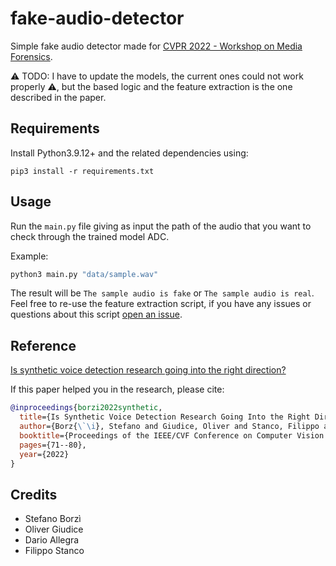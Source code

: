 # fake-audio-detector

Simple fake audio detector made for [CVPR 2022 - Workshop on Media Forensics](https://sites.google.com/view/mediaforensics2022/).

⚠️ TODO: I have to update the models, the current ones could not work properly ⚠️, but the based logic and the feature extraction is the one described in the paper.

## Requirements

Install Python3.9.12+ and the related dependencies using:

```
pip3 install -r requirements.txt
```

## Usage

Run the `main.py` file giving as input the path of the audio that you want to check through the trained model ADC.

Example:

```bash
python3 main.py "data/sample.wav"
```

The result will be `The sample audio is fake` or `The sample audio is real`.
Feel free to re-use the feature extraction script, if you have any issues or questions about this script [open an issue](https://github.com/UNICT-Fake-Audio/fake-audio-detector/issues/new).

## Reference

[Is synthetic voice detection research going into the right direction?](https://paperswithcode.com/paper/is-synthetic-voice-detection-research-going)

If this paper helped you in the research, please cite:

```BibTex
@inproceedings{borzi2022synthetic,
  title={Is Synthetic Voice Detection Research Going Into the Right Direction?},
  author={Borz{\`\i}, Stefano and Giudice, Oliver and Stanco, Filippo and Allegra, Dario},
  booktitle={Proceedings of the IEEE/CVF Conference on Computer Vision and Pattern Recognition},
  pages={71--80},
  year={2022}
}
```

## Credits

- Stefano Borzì
- Oliver Giudice
- Dario Allegra
- Filippo Stanco
